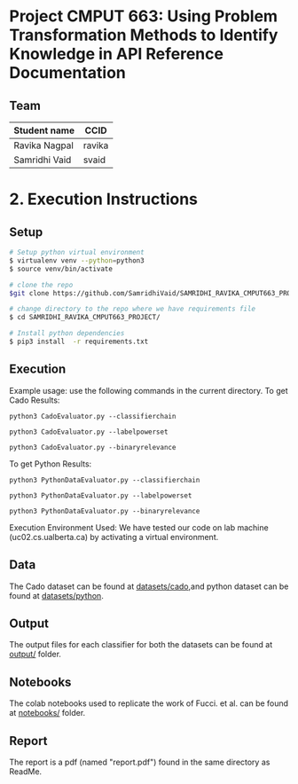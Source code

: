# Project CMPUT 663: Using Problem Transformation Methods to Identify Knowledge in API Reference Documentation
## Team
|Student name  | CCID    |
|--------------|---------|
|Ravika Nagpal |  ravika |
|Samridhi Vaid |  svaid  |


# 2. Execution Instructions

## Setup
```sh
# Setup python virtual environment
$ virtualenv venv --python=python3
$ source venv/bin/activate

# clone the repo
$git clone https://github.com/SamridhiVaid/SAMRIDHI_RAVIKA_CMPUT663_PROJECT.git

# change directory to the repo where we have requirements file
$ cd SAMRIDHI_RAVIKA_CMPUT663_PROJECT/

# Install python dependencies
$ pip3 install  -r requirements.txt 

```

## Execution
Example usage: use the following commands in the current directory.
To get Cado Results:

`python3 CadoEvaluator.py --classifierchain`

`python3 CadoEvaluator.py --labelpowerset`

`python3 CadoEvaluator.py --binaryrelevance`


To get Python Results:

`python3 PythonDataEvaluator.py --classifierchain`

`python3 PythonDataEvaluator.py --labelpowerset`

`python3 PythonDataEvaluator.py --binaryrelevance`

Execution Environment Used:
We have tested our code on lab machine (uc02.cs.ualberta.ca) by activating a virtual environment.


## Data

The Cado dataset can be found at [datasets/cado](datasets/cado),and python dataset can be found at [datasets/python](datasets/python).

## Output 
The output files for each classifier for both the datasets can be found at [output/](output/) folder.

## Notebooks 
The colab notebooks used to replicate the work of Fucci. et al. can be found at [notebooks/](notebooks/) folder.

## Report
The report is a pdf (named "report.pdf") found in the same directory as ReadMe.
